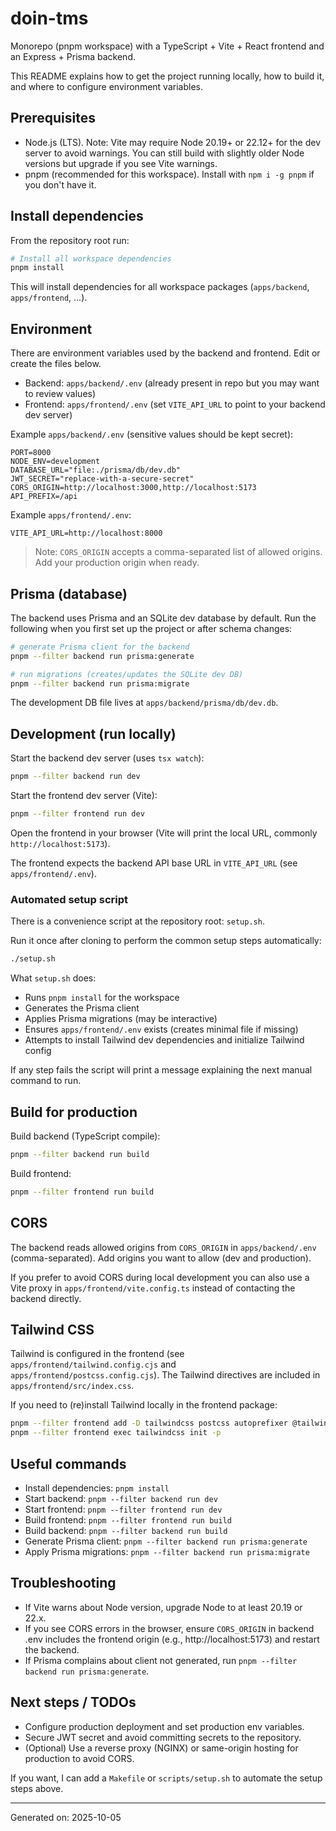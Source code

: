 # doin-tms

Monorepo (pnpm workspace) with a TypeScript + Vite + React frontend and an Express + Prisma backend.

This README explains how to get the project running locally, how to build it, and where to configure environment variables.

## Prerequisites

- Node.js (LTS). Note: Vite may require Node 20.19+ or 22.12+ for the dev server to avoid warnings. You can still build with slightly older Node versions but upgrade if you see Vite warnings.
- pnpm (recommended for this workspace). Install with `npm i -g pnpm` if you don't have it.

## Install dependencies

From the repository root run:

```bash
# Install all workspace dependencies
pnpm install
```

This will install dependencies for all workspace packages (`apps/backend`, `apps/frontend`, ...).

## Environment

There are environment variables used by the backend and frontend. Edit or create the files below.

- Backend: `apps/backend/.env` (already present in repo but you may want to review values)
- Frontend: `apps/frontend/.env` (set `VITE_API_URL` to point to your backend dev server)

Example `apps/backend/.env` (sensitive values should be kept secret):

```properties
PORT=8000
NODE_ENV=development
DATABASE_URL="file:./prisma/db/dev.db"
JWT_SECRET="replace-with-a-secure-secret"
CORS_ORIGIN=http://localhost:3000,http://localhost:5173
API_PREFIX=/api
```

Example `apps/frontend/.env`:

```properties
VITE_API_URL=http://localhost:8000
```

> Note: `CORS_ORIGIN` accepts a comma-separated list of allowed origins. Add your production origin when ready.

## Prisma (database)

The backend uses Prisma and an SQLite dev database by default. Run the following when you first set up the project or after schema changes:

```bash
# generate Prisma client for the backend
pnpm --filter backend run prisma:generate

# run migrations (creates/updates the SQLite dev DB)
pnpm --filter backend run prisma:migrate
```

The development DB file lives at `apps/backend/prisma/db/dev.db`.

## Development (run locally)

Start the backend dev server (uses `tsx watch`):

```bash
pnpm --filter backend run dev
```

Start the frontend dev server (Vite):

```bash
pnpm --filter frontend run dev
```

Open the frontend in your browser (Vite will print the local URL, commonly `http://localhost:5173`).

The frontend expects the backend API base URL in `VITE_API_URL` (see `apps/frontend/.env`).

### Automated setup script

There is a convenience script at the repository root: `setup.sh`.

Run it once after cloning to perform the common setup steps automatically:

```bash
./setup.sh
```

What `setup.sh` does:

- Runs `pnpm install` for the workspace
- Generates the Prisma client
- Applies Prisma migrations (may be interactive)
- Ensures `apps/frontend/.env` exists (creates minimal file if missing)
- Attempts to install Tailwind dev dependencies and initialize Tailwind config

If any step fails the script will print a message explaining the next manual command to run.

## Build for production

Build backend (TypeScript compile):

```bash
pnpm --filter backend run build
```

Build frontend:

```bash
pnpm --filter frontend run build
```

## CORS

The backend reads allowed origins from `CORS_ORIGIN` in `apps/backend/.env` (comma-separated). Add origins you want to allow (dev and production).

If you prefer to avoid CORS during local development you can also use a Vite proxy in `apps/frontend/vite.config.ts` instead of contacting the backend directly.

## Tailwind CSS

Tailwind is configured in the frontend (see `apps/frontend/tailwind.config.cjs` and `apps/frontend/postcss.config.cjs`). The Tailwind directives are included in `apps/frontend/src/index.css`.

If you need to (re)install Tailwind locally in the frontend package:

```bash
pnpm --filter frontend add -D tailwindcss postcss autoprefixer @tailwindcss/postcss
pnpm --filter frontend exec tailwindcss init -p
```

## Useful commands

- Install dependencies: `pnpm install`
- Start backend: `pnpm --filter backend run dev`
- Start frontend: `pnpm --filter frontend run dev`
- Build frontend: `pnpm --filter frontend run build`
- Build backend: `pnpm --filter backend run build`
- Generate Prisma client: `pnpm --filter backend run prisma:generate`
- Apply Prisma migrations: `pnpm --filter backend run prisma:migrate`

## Troubleshooting

- If Vite warns about Node version, upgrade Node to at least 20.19 or 22.x.
- If you see CORS errors in the browser, ensure `CORS_ORIGIN` in backend .env includes the frontend origin (e.g., http://localhost:5173) and restart the backend.
- If Prisma complains about client not generated, run `pnpm --filter backend run prisma:generate`.

## Next steps / TODOs

- Configure production deployment and set production env variables.
- Secure JWT secret and avoid committing secrets to the repository.
- (Optional) Use a reverse proxy (NGINX) or same-origin hosting for production to avoid CORS.

If you want, I can add a `Makefile` or `scripts/setup.sh` to automate the setup steps above.

---

Generated on: 2025-10-05
